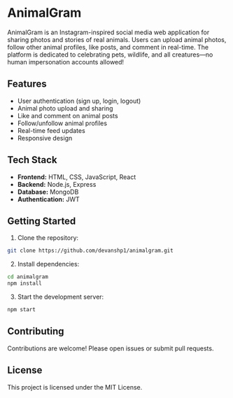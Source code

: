 # AnimalGram

AnimalGram is an Instagram-inspired social media web application for sharing photos and stories of real animals. Users can upload animal photos, follow other animal profiles, like posts, and comment in real-time. The platform is dedicated to celebrating pets, wildlife, and all creatures—no human impersonation accounts allowed!

## Features

- User authentication (sign up, login, logout)
- Animal photo upload and sharing
- Like and comment on animal posts
- Follow/unfollow animal profiles
- Real-time feed updates
- Responsive design

## Tech Stack

- **Frontend:** HTML, CSS, JavaScript, React
- **Backend:** Node.js, Express
- **Database:** MongoDB
- **Authentication:** JWT

## Getting Started

1. Clone the repository:
  ```bash
  git clone https://github.com/devanshp1/animalgram.git
  ```
2. Install dependencies:
  ```bash
  cd animalgram
  npm install
  ```
3. Start the development server:
  ```bash
  npm start
  ```

## Contributing

Contributions are welcome! Please open issues or submit pull requests.

## License

This project is licensed under the MIT License.